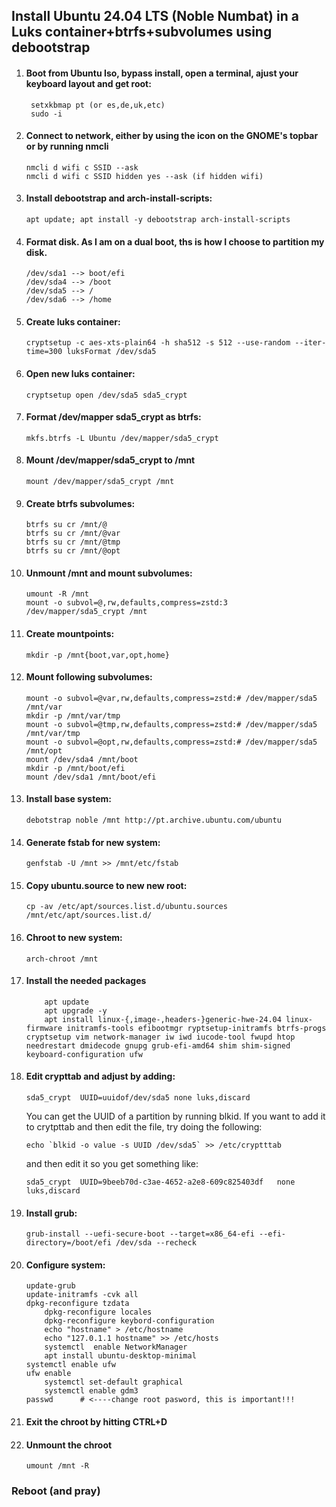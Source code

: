 ## Install Ubuntu 24.04 LTS (Noble Numbat) in a Luks container+btrfs+subvolumes using debootstrap   


1. #### Boot from Ubuntu Iso, bypass install, open a terminal, ajust your keyboard layout and get root:

		setxkbmap pt (or es,de,uk,etc)
		sudo -i

2. 	#### Connect to network, either by using the icon on the GNOME's topbar or by running nmcli  

		nmcli d wifi c SSID --ask
		nmcli d wifi c SSID hidden yes --ask (if hidden wifi)

3.	#### Install debootstrap and arch-install-scripts:
		apt update; apt install -y debootstrap arch-install-scripts

4.	#### Format disk. As I am on a dual boot, ths is how I choose to partition my disk.
		/dev/sda1 --> boot/efi
		/dev/sda4 --> /boot
		/dev/sda5 --> /
		/dev/sda6 --> /home
5.	#### Create luks container: 
		cryptsetup -c aes-xts-plain64 -h sha512 -s 512 --use-random --iter-time=300 luksFormat /dev/sda5

6. 	#### Open new luks container: 
		cryptsetup open /dev/sda5 sda5_crypt

7.	#### Format /dev/mapper sda5_crypt as btrfs: 
		mkfs.btrfs -L Ubuntu /dev/mapper/sda5_crypt

8.	#### Mount /dev/mapper/sda5_crypt to /mnt
		mount /dev/mapper/sda5_crypt /mnt

9. 	#### Create btrfs subvolumes:   
   		btrfs su cr /mnt/@
		btrfs su cr /mnt/@var
		btrfs su cr /mnt/@tmp
		btrfs su cr /mnt/@opt

10.	#### Unmount /mnt and mount subvolumes:
		umount -R /mnt
		mount -o subvol=@,rw,defaults,compress=zstd:3 /dev/mapper/sda5_crypt /mnt

11.	#### Create mountpoints: 
		mkdir -p /mnt{boot,var,opt,home}

12.	#### Mount following subvolumes:  
       	mount -o subvol=@var,rw,defaults,compress=zstd:# /dev/mapper/sda5 /mnt/var
       	mkdir -p /mnt/var/tmp
       	mount -o subvol=@tmp,rw,defaults,compress=zstd:# /dev/mapper/sda5 /mnt/var/tmp
       	mount -o subvol=@opt,rw,defaults,compress=zstd:# /dev/mapper/sda5 /mnt/opt
       	mount /dev/sda4 /mnt/boot
       	mkdir -p /mnt/boot/efi
       	mount /dev/sda1 /mnt/boot/efi

13.	#### Install base system:  
		debotstrap noble /mnt http://pt.archive.ubuntu.com/ubuntu

14.	#### Generate fstab for new system: 
		genfstab -U /mnt >> /mnt/etc/fstab

15.	#### Copy ubuntu.source to new new root: 
		cp -av /etc/apt/sources.list.d/ubuntu.sources /mnt/etc/apt/sources.list.d/

16.	#### Chroot to new system: 
		arch-chroot /mnt

17. #### Install the needed packages
        	apt update
        	apt upgrade -y
        	apt install linux-{,image-,headers-}generic-hwe-24.04 linux-firmware initramfs-tools efibootmgr ryptsetup-initramfs btrfs-progs cryptsetup vim network-manager iw iwd iucode-tool fwupd htop needrestart dmidecode gnupg grub-efi-amd64 shim shim-signed keyboard-configuration ufw

18.	#### Edit crypttab and adjust by adding: 
		sda5_crypt	UUID=uuidof/dev/sda5 none luks,discard


	You can get the UUID of a partition by running blkid. If you want to add it to crytpttab and then edit the file, try doing the following:
  
		echo `blkid -o value -s UUID /dev/sda5` >> /etc/cryptttab

	and then edit it so you get something like:

		sda5_crypt	UUID=9beeb70d-c3ae-4652-a2e8-609c825403df	none	luks,discard

19.	#### Install grub: 
		grub-install --uefi-secure-boot --target=x86_64-efi --efi-directory=/boot/efi /dev/sda --recheck

20.	#### Configure system:  
		update-grub
		update-initramfs -cvk all
		dpkg-reconfigure tzdata
	        dpkg-reconfigure locales
	        dpkg-reconfigure keybord-configuration
	        echo "hostname" > /etc/hostname
	        echo "127.0.1.1 hostname" >> /etc/hosts
	        systemctl  enable NetworkManager
	        apt install ubuntu-desktop-minimal
		systemctl enable ufw
		ufw enable
	        systemctl set-default graphical
	        systemctl enable gdm3
		passwd 		# <----change root pasword, this is important!!!

22.	#### Exit the chroot by hitting CTRL+D

23.	#### Unmount the chroot
					
		umount /mnt -R

### Reboot (and pray)
